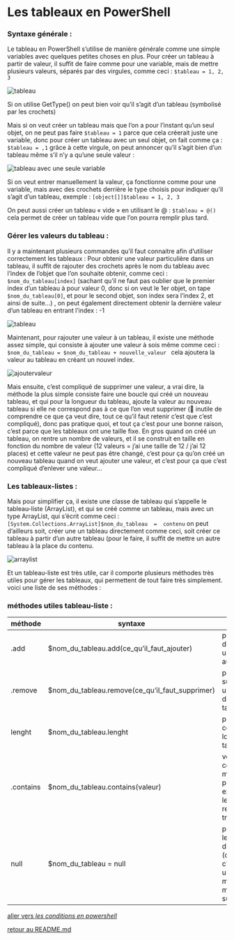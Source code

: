 # Les tableaux en PowerShell

### Syntaxe générale :

Le tableau en PowerShell s’utilise de manière générale comme une simple variables avec quelques petites choses en plus.
Pour créer un tableau à partir de valeur, il suffit de faire comme pour une variable, mais de mettre plusieurs valeurs, séparés par des virgules, comme ceci : ```$tableau = 1, 2, 3```

![tableau](https://github.com/LBROCHARD/cours-linux/blob/main/images/Capture%20d%E2%80%99%C3%A9cran%202020-12-13%20164203.png "un tableau")

Si on utilise GetType() on peut bien voir qu’il s’agit d’un tableau (symbolisé par les crochets)

Mais si on veut créer un tableau mais que l’on a pour l’instant qu’un seul objet, on ne peut pas faire ```$tableau = 1``` parce que cela créerait juste une variable, donc pour créer un tableau avec un seul objet, on fait comme ça : ```$tableau = ,1``` grâce à cette virgule, on peut annoncer qu’il s’agit bien d’un tableau même s’il n’y a qu’une seule valeur :

![tableau avec une seule variable](https://github.com/LBROCHARD/cours-linux/blob/main/images/Capture%20d%E2%80%99%C3%A9cran%202020-12-13%20164433.png "ça marche pareil")

Si on veut entrer manuellement la valeur, ça fonctionne comme pour une variable, mais avec des crochets derrière le type choisis pour indiquer qu’il s’agit d’un tableau, exemple : ```[object[]]$tableau = 1, 2, 3```

On peut aussi créer un tableau « vide » en utilisant le @ : ```$tableau = @()``` cela permet de créer un tableau vide que l’on pourra remplir plus tard.

### Gérer les valeurs du tableau :

Il y a maintenant plusieurs commandes qu’il faut connaitre afin d’utiliser correctement les tableaux :
Pour obtenir une valeur particulière dans un tableau, il suffit de rajouter des crochets après le nom du tableau avec l’index de l’objet que l’on souhaite obtenir, comme ceci : ```$nom_du_tableau[index]```  (sachant qu’il ne faut pas oublier que le premier index d’un tableau à pour valeur 0, donc si on veut le 1er objet, on tape ```$nom_du_tableau[0]```,  et pour le second objet, son index sera l’index 2, et ainsi de suite…) , on peut également directement obtenir la dernière valeur d’un tableau en entrant l’index : -1

![tableau](https://github.com/LBROCHARD/cours-linux/blob/main/images/Capture%20d%E2%80%99%C3%A9cran%202020-12-14%20095841.png "pratique")

Maintenant, pour rajouter une valeur à un tableau, il existe une méthode assez simple, qui consiste à ajouter une valeur à sois même comme ceci : ```$nom_du_tableau = $nom_du_tableau + nouvelle_valeur ``` cela ajoutera la valeur au tableau en créant un nouvel index.

![ajoutervaleur](https://github.com/LBROCHARD/cours-linux/blob/main/images/Capture%20d%E2%80%99%C3%A9cran%202020-12-14%20093522.png "facile")

Mais ensuite, c’est compliqué de supprimer une valeur, a vrai dire, la méthode la plus simple consiste faire une boucle qui créé un nouveau tableau, et qui pour la longueur du tableau, ajoute la valeur au nouveau tableau si elle ne correspond pas à ce que l’on veut supprimer ( inutile de comprendre ce que ça veut dire, tout ce qu’il faut retenir c’est que c’est compliqué), donc pas pratique quoi, et tout ça c’est pour une bonne raison, c’est parce que les tableaux ont une taille fixe. 
En gros quand on créé un tableau, on rentre un nombre de valeurs, et il se construit en taille en fonction du nombre de valeur (12 valeurs = j’ai une taille de 12 / j’ai 12 places) et cette valeur ne peut pas être changé, c’est pour ça qu’on créé un nouveau tableau quand on veut ajouter une valeur, et c’est pour ça que c’est compliqué d’enlever une valeur…

### Les tableaux-listes :

Mais pour simplifier ça, il existe une classe de tableau qui s’appelle le tableau-liste (ArrayList), et qui se créé comme un tableau, mais avec un type ArrayList, qui s’écrit comme ceci : ```[System.Collections.ArrayList]$nom_du_tableau  =  contenu``` on peut d’ailleurs soit, créer une un tableau directement comme ceci, soit créer ce tableau à partir d’un autre tableau (pour le faire, il suffit de mettre un autre tableau à la place du contenu.

![arraylist](https://github.com/LBROCHARD/cours-linux/blob/main/images/Capture%20d%E2%80%99%C3%A9cran%202020-12-14%20104944.png "franchement c'est pas si compliqué")

Et un tableau-liste est très utile, car il comporte plusieurs méthodes très utiles pour gérer les tableaux, qui permettent de tout faire très simplement. voici une liste de ses méthodes :

### méthodes utiles tableau-liste :

|méthode |syntaxe |utilité |
|--|----|----|
|.add |$nom_du_tableau.add(ce_qu’il_faut_ajouter) | permet d’ajouter une valeur au tableau |
|.remove |$nom_du_tableau.remove(ce_qu’il_faut_supprimer)| pour supprimer une valeur dans le tableau |
|lenght |$nom_du_tableau.lenght |pour connaitre la longueur du tableau | 
|.contains |$nom_du_tableau.contains(valeur) |vérifie que ce qui est mis entre parenthèses existe dans le tableau,  renvoie un true/false|
|null |$nom_du_tableau = null |pour effacer le contenue du tableau (oui je sais c'est pas une méthode mais c'est super utile)|


[aller vers *les conditions en powershell*](https://github.com/LBROCHARD/cours-linux/blob/main/cours/les_conditions.md)


[retour au README.md](https://github.com/LBROCHARD/cours-linux)
